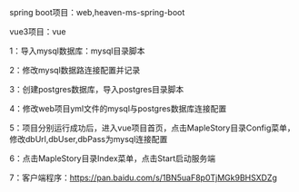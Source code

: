 spring boot项目：web,heaven-ms-spring-boot

vue3项目：vue

1：导入mysql数据库：mysql目录脚本

2：修改mysql数据路连接配置并记录

3：创建postgres数据库，导入postgres目录脚本

4：修改web项目yml文件的mysql与postgres数据库连接配置

5：项目分别运行成功后，进入vue项目首页，点击MapleStory目录Config菜单，修改dbUrl,dbUser,dbPass为mysql连接配置

6：点击MapleStory目录Index菜单，点击Start启动服务端

7：客户端程序：https://pan.baidu.com/s/1BN5uaF8p0TjMGk9BHSXDZg
